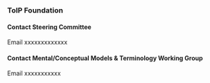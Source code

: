 ### ToIP Foundation

#### Contact Steering Committee

Email xxxxxxxxxxxxx

#### Contact Mental/Conceptual Models & Terminology Working Group

Email xxxxxxxxxxx
